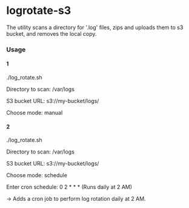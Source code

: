 # logrotate-s3
The utility scans a directory for '.log' files, zips and uploads them to s3 bucket, and removes the local copy.

### Usage
#### 1
./log_rotate.sh

Directory to scan: /var/logs

S3 bucket URL: s3://my-bucket/logs/

Choose mode: manual


#### 2
./log_rotate.sh

Directory to scan: /var/logs

S3 bucket URL: s3://my-bucket/logs/

Choose mode: schedule

Enter cron schedule: 0 2 * * *  (Runs daily at 2 AM)

→ Adds a cron job to perform log rotation daily at 2 AM.
